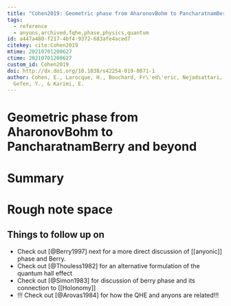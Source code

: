 ```yaml
---
title: "Cohen2019: Geometric phase from AharonovBohm to PancharatnamBerry and beyond"
tags:
  - reference
  - anyons,archived,fqhe,phase,physics,quantum
id: a447a480-f217-4bf4-9372-683afe4aced7
citekey: cite:Cohen2019
mtime: 20210701200627
ctime: 20210701200627
custom_id: Cohen2019
doi: http://dx.doi.org/10.1038/s42254-019-0071-1
author: Cohen, E., Larocque, H., Bouchard, Fr\'ed\'eric, Nejadsattari, F.,
  Gefen, Y., & Karimi, E.
---
```


# Geometric phase from AharonovBohm to PancharatnamBerry and beyond

# Summary

# Rough note space

## Things to follow up on

- Check out [@Berry1997] next for a more direct discussion of [[anyonic]]  phase and Berry.
- Check out [@Thouless1982] for an alternative formulation of the quantum hall effect
- Check out [@Simon1983] for discussion of berry phase and its connection to [[Holonomy]]
- !!! Check out [@Arovas1984] for how the QHE and anyons are related!!!
